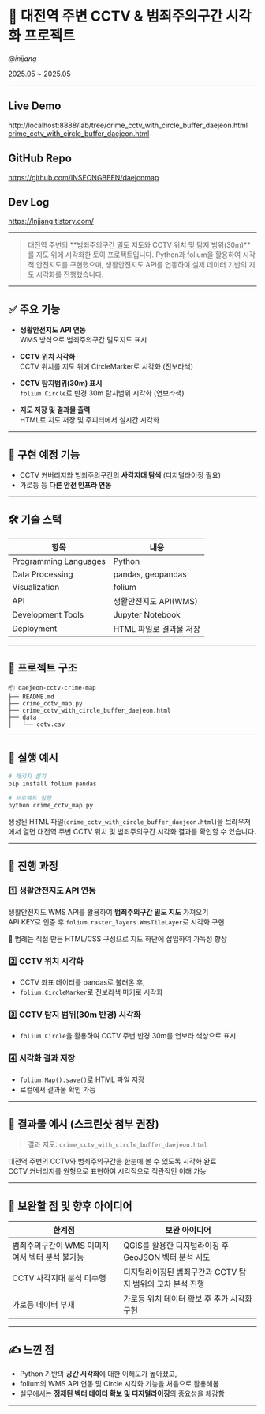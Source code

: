 # 🚨 대전역 주변 CCTV & 범죄주의구간 시각화 프로젝트

*@injjang*

2025.05 ~ 2025.05

---

## Live Demo

http://localhost:8888/lab/tree/crime_cctv_with_circle_buffer_daejeon.html  
[crime_cctv_with_circle_buffer_daejeon.html](http://localhost:8888/lab/tree/crime_cctv_with_circle_buffer_daejeon.html)

## GitHub Repo

https://github.com/INSEONGBEEN/daejonmap

## Dev Log

https://lnjjang.tistory.com/

---

> 대전역 주변의 **범죄주의구간 밀도 지도와 CCTV 위치 및 탐지 범위(30m)**를 지도 위에 시각화한 토이 프로젝트입니다. Python과 folium을 활용하여 시각적 안전지도를 구현했으며, 생활안전지도 API를 연동하여 실제 데이터 기반의 지도 시각화를 진행했습니다.

---

## ✅ 주요 기능

- **생활안전지도 API 연동**  
  WMS 방식으로 범죄주의구간 밀도지도 표시

- **CCTV 위치 시각화**  
  CCTV 위치를 지도 위에 CircleMarker로 시각화 (진보라색)

- **CCTV 탐지범위(30m) 표시**  
  `folium.Circle`로 반경 30m 탐지범위 시각화 (연보라색)

- **지도 저장 및 결과물 출력**  
  HTML로 지도 저장 및 주피터에서 실시간 시각화

---

## 🚧 구현 예정 기능

- CCTV 커버리지와 범죄주의구간의 **사각지대 탐색** (디지털라이징 필요)
- 가로등 등 **다른 안전 인프라 연동**

---

## 🛠 기술 스택

| 항목 | 내용 |
|------|------|
| Programming Languages | Python |
| Data Processing | pandas, geopandas |
| Visualization | folium |
| API | 생활안전지도 API(WMS) |
| Development Tools | Jupyter Notebook |
| Deployment | HTML 파일로 결과물 저장 |

---

## 📁 프로젝트 구조

```
📦 daejeon-cctv-crime-map
├── README.md
├── crime_cctv_map.py
├── crime_cctv_with_circle_buffer_daejeon.html
├── data
│   └── cctv.csv
```

---

## 🚀 실행 예시

```bash
# 패키지 설치
pip install folium pandas

# 프로젝트 실행
python crime_cctv_map.py
```

생성된 HTML 파일(`crime_cctv_with_circle_buffer_daejeon.html`)을 브라우저에서 열면 대전역 주변 CCTV 위치 및 범죄주의구간 시각화 결과를 확인할 수 있습니다.

---

## 📌 진행 과정

### 1️⃣ 생활안전지도 API 연동

생활안전지도 WMS API를 활용하여 **범죄주의구간 밀도 지도** 가져오기  
API KEY로 인증 후 `folium.raster_layers.WmsTileLayer`로 시각화 구현

📌 범례는 직접 만든 HTML/CSS 구성으로 지도 하단에 삽입하여 가독성 향상

### 2️⃣ CCTV 위치 시각화

- CCTV 좌표 데이터를 pandas로 불러온 후,
- `folium.CircleMarker`로 진보라색 마커로 시각화

### 3️⃣ CCTV 탐지 범위(30m 반경) 시각화

- `folium.Circle`을 활용하여 CCTV 주변 반경 30m를 연보라 색상으로 표시

### 4️⃣ 시각화 결과 저장

- `folium.Map().save()`로 HTML 파일 저장
- 로컬에서 결과물 확인 가능

---

## 🧩 결과물 예시 (스크린샷 첨부 권장)

> 결과 지도: `crime_cctv_with_circle_buffer_daejeon.html`

대전역 주변의 CCTV와 범죄주의구간을 한눈에 볼 수 있도록 시각화 완료  
CCTV 커버리지를 원형으로 표현하여 시각적으로 직관적인 이해 가능

---

## 🧪 보완할 점 및 향후 아이디어

| 한계점 | 보완 아이디어 |
|--------|----------------|
| 범죄주의구간이 WMS 이미지여서 벡터 분석 불가능 | QGIS를 활용한 디지털라이징 후 GeoJSON 벡터 분석 시도 |
| CCTV 사각지대 분석 미수행 | 디지털라이징된 범죄구간과 CCTV 탐지 범위의 교차 분석 진행 |
| 가로등 데이터 부재 | 가로등 위치 데이터 확보 후 추가 시각화 구현 |

---

## ✍️ 느낀 점

- Python 기반의 **공간 시각화**에 대한 이해도가 높아졌고,
- folium의 WMS API 연동 및 Circle 시각화 기능을 처음으로 활용해봄
- 실무에서는 **정제된 벡터 데이터 확보 및 디지털라이징**의 중요성을 체감함

---